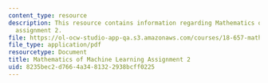 ```yaml
---
content_type: resource
description: This resource contains information regarding Mathematics of machine learning
  assignment 2.
file: https://ol-ocw-studio-app-qa.s3.amazonaws.com/courses/18-657-mathematics-of-machine-learning-fall-2015/8235bec2d7664a3481322938bcff0225_MIT18_657F15_PS2.pdf
file_type: application/pdf
resourcetype: Document
title: Mathematics of Machine Learning Assignment 2
uid: 8235bec2-d766-4a34-8132-2938bcff0225
---
```

